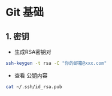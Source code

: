 # Git 基础

## 1. 密钥 

* 生成RSA密钥对

```bash
ssh-keygen -t rsa -C "你的邮箱@xxx.com"
```

* 查看  公钥内容

```bash
cat ~/.ssh/id_rsa.pub
```



